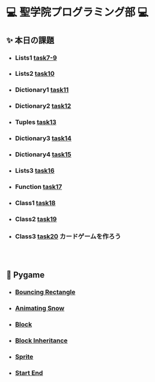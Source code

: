 # :computer: 聖学院プログラミング部 :computer:
## :sparkles: 本日の課題

+ ### Lists1        [task7-9](https://github.com/Seigakuin/todays_task/blob/master/task_project/task07-09.md)

* ### Lists2        [task10](https://github.com/Seigakuin/todays_task/blob/master/task_project/task10.md)

+ ### Dictionary1   [task11](https://github.com/Seigakuin/todays_task/blob/master/task_project/task11.md)

+ ### Dictionary2   [task12](https://github.com/Seigakuin/todays_task/blob/master/task_project/task12.md)

+ ### Tuples        [task13](https://github.com/Seigakuin/todays_task/blob/master/task_project/task13.md)

+ ### Dictionary3   [task14](https://github.com/Seigakuin/todays_task/blob/master/task_project/task14.md)

+ ### Dictionary4   [task15](https://github.com/Seigakuin/todays_task/blob/master/task_project/task15_Dictionary.md)

+ ### Lists3        [task16](https://github.com/Seigakuin/todays_task/blob/master/task_project/task16_List.md)

+ ### Function      [task17](https://github.com/Seigakuin/todays_task/blob/master/task_project/task17_Function.md)

+ ### Class1        [task18](https://github.com/Seigakuin/todays_task/blob/master/task_project/task18_Class1.md)

+ ### Class2        [task19](https://github.com/Seigakuin/todays_task/blob/master/task_project/task19_Class2.md)

+ ### Class3        [task20](https://github.com/Seigakuin/todays_task/blob/master/task_project/task20_Class3_Cards.md) カードゲームを作ろう


<br></br>

## :snake: Pygame

+ ### [Bouncing Rectangle](https://github.com/Seigakuin/todays_task/blob/master/pygame_project/pygame_bouncingrectangle.md) 

+ ### [Animating Snow](https://github.com/Seigakuin/todays_task/blob/master/pygame_project/pygame_animatingsnow.md) 

+ ### [Block](https://github.com/Seigakuin/todays_task/blob/master/pygame_project/pygame_block.md) 

+ ### [Block Inheritance](https://github.com/Seigakuin/todays_task/blob/master/pygame_project/pygame_block_inheritance.md) 

+ ### [Sprite](https://github.com/Seigakuin/todays_task/blob/master/pygame_project/pygame_sprite.md) 

+ ### [Start End](https://github.com/Seigakuin/todays_task/blob/master/pygame_project/pygame_startend.md) 






